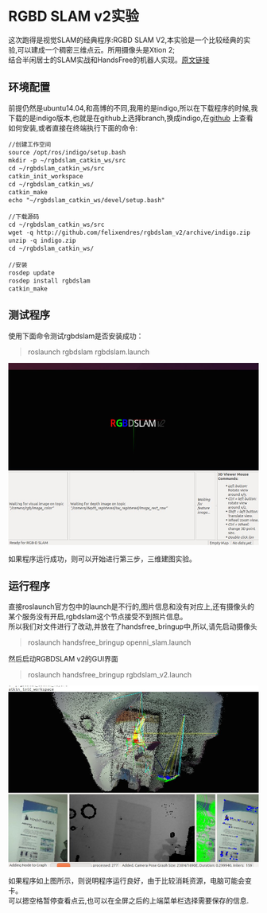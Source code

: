 
# RGBD SLAM v2实验

这次跑得是视觉SLAM的经典程序:RGBD SLAM V2,本实验是一个比较经典的实验,可以建成一个稠密三维点云。所用摄像头是Xtion 2;   
结合半闲居士的SLAM实战和HandsFree的机器人实现。[原文链接](http://www.cnblogs.com/gaoxiang12/p/4462518.html)

## 环境配置
前提仍然是ubuntu14.04,和高博的不同,我用的是indigo,所以在下载程序的时候,我下载的是indigo版本,也就是在github上选择branch,换成indigo,在[github](https://github.com/felixendres/rgbdslam_v2/tree/indigo)
上查看如何安装,或者直接在终端执行下面的命令:

```
//创建工作空间
source /opt/ros/indigo/setup.bash
mkdir -p ~/rgbdslam_catkin_ws/src
cd ~/rgbdslam_catkin_ws/src
catkin_init_workspace
cd ~/rgbdslam_catkin_ws/
catkin_make
echo "~/rgbdslam_catkin_ws/devel/setup.bash"

//下载源码
cd ~/rgbdslam_catkin_ws/src
wget -q http://github.com/felixendres/rgbdslam_v2/archive/indigo.zip
unzip -q indigo.zip
cd ~/rgbdslam_catkin_ws/

//安装
rosdep update
rosdep install rgbdslam
catkin_make
```

## 测试程序
使用下面命令测试rgbdslam是否安装成功：
>roslaunch rgbdslam rgbdslam.launch  

![RGBDSLAM GUI](/images/Tutorial/RGBDSLAM_v2/rgbdslam.jpg)

如果程序运行成功，则可以开始进行第三步，三维建图实验。
## 运行程序
直接roslaunch官方包中的launch是不行的,图片信息和没有对应上,还有摄像头的某个服务没有开启,rgbdslam这个节点接受不到照片信息。   
所以我们对文件进行了改动,并放在了handsfree_bringup中,所以,请先启动摄像头
>roslaunch handsfree_bringup openni_slam.launch   

然后启动RGBDSLAM v2的GUI界面
>roslaunch handsfree_bringup rgbdslam_v2.launch

![RGBDSLAM GUI](/images/Tutorial/RGBDSLAM_v2/rgbdslam_v2.jpg)

如果程序如上图所示，则说明程序运行良好，由于比较消耗资源，电脑可能会变卡。   
可以摁空格暂停查看点云,也可以在全屏之后的上端菜单栏选择需要保存的信息.
